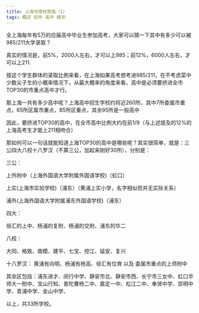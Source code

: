 ```yaml
---
title: 上海市择校思路（1）
tags: 概述 初中 高中 精华
---
```


全上海每年有5万的应届高中毕业生参加高考，大家可以猜一下其中有多少可以被985/211大学录取？

真实的情况是，前5%，2000人左右，才可以上985；前12%，6000人左右，才可以上211.

按这个学生群体的录取比例来看，在上海如果高考想考进985/211，在不考虑菜中少数尖子生的小概率情况下，从最大概率的角度来看，高中是必须要挤进全市TOP30的市重点高中才行。

那上海一共有多少高中呢？上海高中招生学校约将近260所，其中7所委属市重点，65所区属市重点，85所区重点，其余95所是一般高中

因此，要挤进TOP30的高中，在全市高中比例大约在前1/9（与上述提及的12%的上海高考生才能上211相吻合）

那如何可以一句话就能知道上海TOP30的高中是哪些呢？其实很简单，就是：三公四大八校十八罗汉（不算三公，加起来刚好30所），分别是：

三公：

上外附中（上海外国语大学附属外国语学校)（虹口）

上实(上海市实验学校)（浦东）（黄浦上实小学，名字相似但并无实际关系）

浦外(上海外国语大学附属浦东外国语学校)（浦东）

四大：

徐汇的上中、杨浦的复附、杨浦的交附、浦东的华二

八校：

大同、格致、南模、建平、七宝、控江、延安、复兴

十八罗汉：
黄浦有向明、杨浦有杨高、徐汇有位育 以及 委属市重点的上师附中

其余区包括：浦东进才、闵行中学、静安市北、静安市西、长宁市三女中、虹口华师大一附中、宝山行知、普陀曹杨二中、嘉定一中、松江二中、奉贤中学、崇明中学、青浦中学、金山中学、

以上，共33所学校。